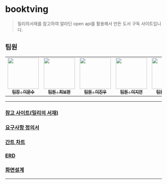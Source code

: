 # booktving
> 밀리의서재를 참고하여 알라딘 open api를 활용해서 만든 도서 구독 사이트입니다.

## 팀원
<table>
  <tbody>
    <tr>
      <td align="center"><a href="https://github.com/lms8262"><img src="https://avatars.githubusercontent.com/u/130732104?v=4" width="100px;" alt=""/><br /><sub><b>팀장 : 이문수</b></sub></a><br /></td>
      <td align="center"><a href="https://github.com/bohyun87"><img src="https://avatars.githubusercontent.com/u/130732028?v=4" width="100px;" alt=""/><br /><sub><b>팀원 : 최보현</b></sub></a><br /></td>
      <td align="center"><a href="https://github.com/leejinwoo3"><img src="https://avatars.githubusercontent.com/u/128760115?v=4" width="100px;" alt=""/><br /><sub><b>팀원 : 이진우</b></sub></a><br /></td>
      <td align="center"><a href="https://github.com/Jiyeon2411"><img src="https://avatars.githubusercontent.com/u/78262928?v=4" width="100px;" alt=""/><br /><sub><b>팀원 : 이지연</b></sub></a><br /></td>
      <td align="center"><a href="https://github.com/dongjin1996"><img src="https://avatars.githubusercontent.com/u/130732105?v=4" width="100px;" alt=""/><br /><sub><b>팀원 : 신동진</b></sub></a><br /></td>
    </tr>
  </tbody>
</table>

<hr>

### [참고 사이트(밀리의 서재)](http://www.millie.co.kr/)
### [요구사항 정의서](https://docs.google.com/spreadsheets/d/1GHInQ2hytFaNt6-YlhG3UXCae5jtfOmglhQbD_xud9c/edit#gid=0)
### [간트 차트](https://docs.google.com/spreadsheets/d/1NYfI7IhpLMRP85bYwxvtnxYl_mfT21Sg8ZD4KBnFC8s/edit#gid=1115838130)
### [ERD](https://www.erdcloud.com/d/r2kXjyyRBZKKPPWRf)
### [화면설계](https://www.figma.com/file/r9NOAzrgxiPla0cTqo88rG/5%EC%A1%B0-EZEN-%EB%B6%81%ED%8B%B0%EB%B9%99%EC%8B%9C%EB%8C%80?type=design&node-id=0%3A1&mode=design&t=l5NotgHV2Hbwfywy-1)

<hr>
